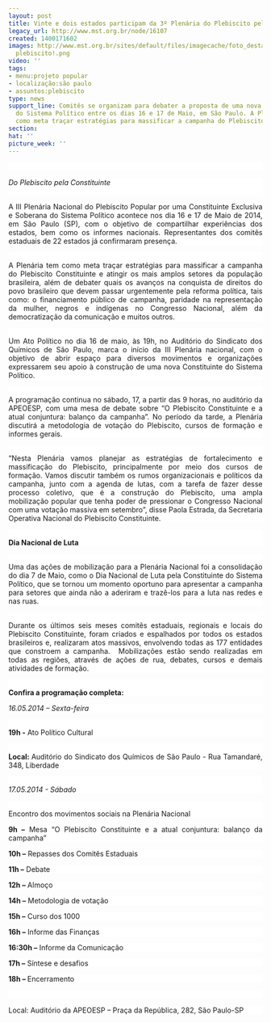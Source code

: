 ```yaml
---
layout: post
title: Vinte e dois estados participam da 3º Plenária do Plebiscito pela Constituinte
legacy_url: http://www.mst.org.br/node/16107
created: 1400171602
images: http://www.mst.org.br/sites/default/files/imagecache/foto_destaque/plenaria
  plebiscito!.png
video: ''
tags:
- menu:projeto popular
- localização:são paulo
- assuntos:plebiscito
type: news
support_line: Comitês se organizam para debater a proposta de uma nova Constituinte
  do Sistema Político entre os dias 16 e 17 de Maio, em São Paulo. A Plenária tem
  como meta traçar estratégias para massificar a campanha do Plebiscito Constituinte.
section: 
hat: ''
picture_week: ''
---
```

<p class="MsoNormal" style="margin-bottom: 0.0001pt; background-color: rgb(255, 255, 255); text-align: justify;"><em><br></em></p><p class="MsoNormal" style="margin-bottom: 0.0001pt; background-color: rgb(255, 255, 255); text-align: justify;"><em>Do Plebiscito pela Constituinte</em>&nbsp;<br>&nbsp;</p><p class="MsoNormal" style="margin-bottom: 0.0001pt; background-color: rgb(255, 255, 255); text-align: justify;">A III Plenária Nacional do Plebiscito Popular por uma Constituinte Exclusiva e Soberana do Sistema Político acontece nos dia 16 e 17 de Maio de 2014, em São Paulo (SP), com o objetivo de compartilhar experiências dos estados, bem como os informes nacionais. Representantes dos comitês estaduais de 22 estados já confirmaram presença.</p><p class="MsoNormal" style="margin-bottom: 0.0001pt; background-color: rgb(255, 255, 255); text-align: justify;"><br>A Plenária tem como meta traçar estratégias para massificar a campanha do Plebiscito Constituinte e atingir os mais amplos setores da população brasileira, além de debater quais os avanços na conquista de direitos do povo brasileiro que devem passar urgentemente pela reforma política, tais como: o financiamento público de campanha, paridade na representação da mulher, negros e indígenas no Congresso Nacional, além da democratização da comunicação e muitos outros.</p><p class="MsoNormal" style="margin-bottom: 0.0001pt; background-color: rgb(255, 255, 255); text-align: justify;"><br>Um Ato Político no dia 16 de maio, às 19h, no Auditório do Sindicato dos Químicos de São Paulo, marca o início da III Plenária nacional, com o objetivo de abrir espaço para diversos movimentos e organizações expressarem seu apoio à construção de uma nova Constituinte do Sistema Político.</p><p class="MsoNormal" style="margin-bottom: 0.0001pt; background-color: rgb(255, 255, 255); text-align: justify;"><br>A programação continua no sábado, 17, a partir das 9 horas, no auditório da APEOESP, com uma mesa de debate sobre “O Plebiscito Constituinte e a atual conjuntura: balanço da campanha”. No período da tarde, a Plenária discutirá a metodologia de votação do Plebiscito, cursos de formação e informes gerais.</p><p class="MsoNormal" style="margin-bottom: 0.0001pt; background-color: rgb(255, 255, 255); text-align: justify;"><br>“Nesta Plenária vamos planejar as estratégias de fortalecimento e massificação do Plebiscito, principalmente por meio dos cursos de formação. Vamos discutir também os rumos organizacionais e políticos da campanha, junto com a agenda de lutas, com a tarefa de fazer desse processo coletivo, que é a construção do Plebiscito, uma ampla mobilização popular que tenha poder de pressionar o Congresso Nacional com uma votação massiva em setembro”, disse Paola Estrada, da Secretaria Operativa Nacional do Plebiscito Constituinte.</p><p class="MsoNormal" style="margin-bottom: 0.0001pt; background-color: rgb(255, 255, 255); text-align: justify;"><br><strong>Dia Nacional de Luta</strong></p><p class="MsoNormal" style="margin-bottom: 0.0001pt; background-color: rgb(255, 255, 255); text-align: justify;"><br>Uma das ações de mobilização para a Plenária Nacional foi a consolidação do dia 7 de Maio, como o Dia Nacional de Luta pela Constituinte do Sistema Político, que se tornou um momento oportuno para apresentar a campanha para setores que ainda não a aderiram e trazê-los para a luta nas redes e nas ruas.</p><p class="MsoNormal" style="margin-bottom: 0.0001pt; background-color: rgb(255, 255, 255); text-align: justify;"><br>Durante os últimos seis meses comitês estaduais, regionais e locais do Plebiscito Constituinte, foram criados e espalhados por todos os estados brasileiros e, realizaram atos massivos, envolvendo todas as 177 entidades que constroem a campanha. &nbsp;Mobilizações estão sendo realizadas em todas as regiões, através de ações de rua, debates, cursos e demais atividades de formação.</p><p class="MsoNormal" style="margin-bottom: 0.0001pt; background-color: rgb(255, 255, 255); text-align: justify;"><br><strong>Confira a programação completa:</strong></p><p class="MsoNormal" style="margin-bottom: 0.0001pt; background-color: rgb(255, 255, 255); text-align: justify;"><em>16.05.2014 – Sexta-feira</em></p><p class="MsoNormal" style="margin-bottom: 0.0001pt; background-color: rgb(255, 255, 255); text-align: justify;"><br><strong>19h -</strong> Ato Político Cultural</p><p class="MsoNormal" style="margin-bottom: 0.0001pt; background-color: rgb(255, 255, 255); text-align: justify;"><br><strong>Local: </strong>Auditório do Sindicato dos Químicos de São Paulo - Rua Tamandaré, 348, Liberdade</p><p class="MsoNormal" style="margin-bottom: 0.0001pt; background-color: rgb(255, 255, 255); text-align: justify;"><em><br>17.05.2014 - Sábado</em></p><p class="MsoNormal" style="margin-bottom: 0.0001pt; background-color: rgb(255, 255, 255); text-align: justify;"><br>Encontro dos movimentos sociais na Plenária Nacional</p><p class="MsoNormal" style="margin-bottom: 0.0001pt; background-color: rgb(255, 255, 255); text-align: justify;"><strong>9h –</strong> Mesa “O Plebiscito Constituinte e a atual conjuntura: balanço da campanha”</p><p class="MsoNormal" style="margin-bottom: 0.0001pt; background-color: rgb(255, 255, 255); text-align: justify;"><strong>10h –</strong> Repasses dos Comitês Estaduais</p><p class="MsoNormal" style="margin-bottom: 0.0001pt; background-color: rgb(255, 255, 255); text-align: justify;"><strong>11h –</strong> Debate</p><p class="MsoNormal" style="margin-bottom: 0.0001pt; background-color: rgb(255, 255, 255); text-align: justify;"><strong>12h –</strong> Almoço</p><p class="MsoNormal" style="margin-bottom: 0.0001pt; background-color: rgb(255, 255, 255); text-align: justify;"><strong>14h –</strong> Metodologia de votação</p><p class="MsoNormal" style="margin-bottom: 0.0001pt; background-color: rgb(255, 255, 255); text-align: justify;"><strong>15h –</strong> Curso dos 1000</p><p class="MsoNormal" style="margin-bottom: 0.0001pt; background-color: rgb(255, 255, 255); text-align: justify;"><strong>16h –</strong> Informe das Finanças</p><p class="MsoNormal" style="margin-bottom: 0.0001pt; background-color: rgb(255, 255, 255); text-align: justify;"><strong>16:30h –</strong> Informe da Comunicação</p><p class="MsoNormal" style="margin-bottom: 0.0001pt; background-color: rgb(255, 255, 255); text-align: justify;"><strong>17h –</strong> Síntese e desafios</p><p class="MsoNormal" style="margin-bottom: 0.0001pt; background-color: rgb(255, 255, 255); text-align: justify;"><strong>18h – </strong>Encerramento</p><p class="MsoNormal" style="margin-bottom: 0.0001pt; background-color: rgb(255, 255, 255); text-align: justify;">&nbsp;</p><p class="MsoNormal" style="margin-bottom: 0.0001pt; background-color: rgb(255, 255, 255); text-align: justify;">Local: Auditório da APEOESP – Praça da República, 282, São Paulo-SP</p>
